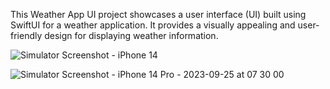 This Weather App UI project showcases a user interface (UI) built using SwiftUI for a weather application. It provides a visually appealing and user-friendly design for displaying weather information. 

![Simulator Screenshot - iPhone 14](https://github.com/Yuvanshankar45/SwiftUI-Fundamentals/assets/105915567/a0044391-5973-45ca-9178-1b1af680c57b)

![Simulator Screenshot - iPhone 14 Pro - 2023-09-25 at 07 30 00](https://github.com/Yuvanshankar45/SwiftUI-Fundamentals/assets/105915567/4c0f3b03-d4ba-47ca-9508-e170173309bb)
